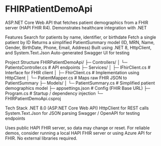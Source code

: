 # FHIRPatientDemoApi
ASP.NET Core Web API that fetches patient demographics from a FHIR server (HAPI FHIR R4). Demonstrates healthcare integration with .NET

Features
Search for patients by name, identifier, or birthdate
Fetch a single patient by ID
Returns a simplified PatientSummary model (ID, MRN, Name, Gender, BirthDate, Phone, Email, Address)
Built using .NET 8, HttpClient, and System.Text.Json
Auto-generated Swagger UI for testing

Project Structure
FHIRPatientDemoApi/
├─ Controllers/
│  └─ PatientsController.cs     # API endpoints
├─ Services/
│  ├─ IFhirClient.cs            # Interface for FHIR client
│  ├─ FhirClient.cs             # Implementation using HttpClient
│  └─ PatientMapper.cs          # Maps raw FHIR JSON to PatientSummary
├─ Models/
│  └─ PatientSummary.cs         # Simplified patient demographics model
├─ appsettings.json             # Config (FHIR Base URL)
├─ Program.cs                   # Startup / dependency injection
└─ FHIRPatientDemoApi.csproj

Tech Stack
.NET 8.0 (ASP.NET Core Web API)
HttpClient for REST calls
System.Text.Json for JSON parsing
Swagger / OpenAPI for testing endpoints

Uses public HAPI FHIR server, so data may change or reset.
For reliable demos, consider running a local HAPI FHIR server or using Azure API for FHIR.
No external libraries required.
